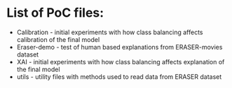 # List of PoC files:
* Calibration - initial experiments with how class balancing affects calibration of the final model 
* Eraser-demo - test of human based explanations from ERASER-movies dataset
* XAI - initial experiments with how class balancing affects explanation of the final model
* utils - utility files with methods used to read data from ERASER dataset